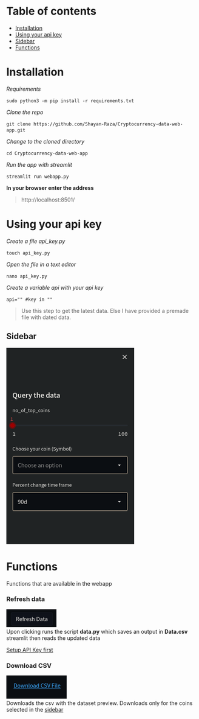 # Table of contents 
- [Installation](#installation)
- [Using your api key](#using-your-api-key)
- [Sidebar](#sidebar)
- [Functions](#functions)

# Installation
*Requirements*
```
sudo python3 -m pip install -r requirements.txt
```
*Clone the repo*
```
git clone https://github.com/Shayan-Raza/Cryptocurrency-data-web-app.git
```
*Change to the cloned directory*
```
cd Cryptocurrency-data-web-app 
```
*Run the app with streamlit*
```
streamlit run webapp.py
```
**In your browser enter the address**

> http://localhost:8501/

# Using your api key
*Create a file api_key.py*
```
touch api_key.py
```
*Open the file in a text editor*
```
nano api_key.py
```

*Create a variable api with your api key*
```
api="" #key in ""
```
> Use this step to get the latest data. Else I have provided a premade file with dated data.
## Sidebar
![Sidebar](previews/sidebar.png)

# Functions
Functions that are available in the webapp

### Refresh data
![Refresh data](previews/refresh_data_button.png)
<br>
Upon clicking runs the script **data.py** which saves an output in **Data.csv** streamlit then reads the updated data

[Setup API Key first](#using-your-api-key)

### Download CSV
![Download CSV Button](previews/download_csv_button.png)
<br>
Downloads the csv with the dataset preview. Downloads only for the coins selected in the [sidebar](#sidebar)
